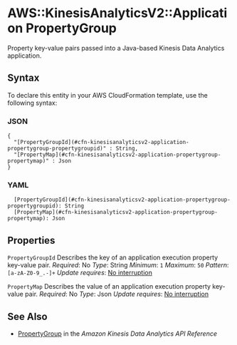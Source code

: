 # AWS::KinesisAnalyticsV2::Application PropertyGroup<a name="aws-properties-kinesisanalyticsv2-application-propertygroup"></a>

Property key\-value pairs passed into a Java\-based Kinesis Data Analytics application\.

## Syntax<a name="aws-properties-kinesisanalyticsv2-application-propertygroup-syntax"></a>

To declare this entity in your AWS CloudFormation template, use the following syntax:

### JSON<a name="aws-properties-kinesisanalyticsv2-application-propertygroup-syntax.json"></a>

```
{
  "[PropertyGroupId](#cfn-kinesisanalyticsv2-application-propertygroup-propertygroupid)" : String,
  "[PropertyMap](#cfn-kinesisanalyticsv2-application-propertygroup-propertymap)" : Json
}
```

### YAML<a name="aws-properties-kinesisanalyticsv2-application-propertygroup-syntax.yaml"></a>

```
  [PropertyGroupId](#cfn-kinesisanalyticsv2-application-propertygroup-propertygroupid): String
  [PropertyMap](#cfn-kinesisanalyticsv2-application-propertygroup-propertymap): Json
```

## Properties<a name="aws-properties-kinesisanalyticsv2-application-propertygroup-properties"></a>

`PropertyGroupId`  <a name="cfn-kinesisanalyticsv2-application-propertygroup-propertygroupid"></a>
Describes the key of an application execution property key\-value pair\.
*Required*: No
*Type*: String
*Minimum*: `1`
*Maximum*: `50`
*Pattern*: `[a-zA-Z0-9_.-]+`
*Update requires*: [No interruption](https://docs.aws.amazon.com/AWSCloudFormation/latest/UserGuide/using-cfn-updating-stacks-update-behaviors.html#update-no-interrupt)

`PropertyMap`  <a name="cfn-kinesisanalyticsv2-application-propertygroup-propertymap"></a>
Describes the value of an application execution property key\-value pair\.
*Required*: No
*Type*: Json
*Update requires*: [No interruption](https://docs.aws.amazon.com/AWSCloudFormation/latest/UserGuide/using-cfn-updating-stacks-update-behaviors.html#update-no-interrupt)

## See Also<a name="aws-properties-kinesisanalyticsv2-application-propertygroup--seealso"></a>
+  [PropertyGroup](https://docs.aws.amazon.com/kinesisanalytics/latest/apiv2/API_PropertyGroup.html) in the *Amazon Kinesis Data Analytics API Reference*
